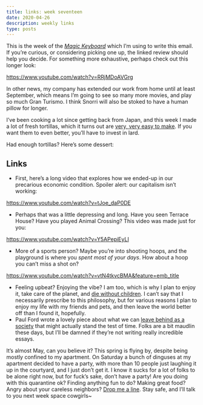 ```yaml
---
title: links: week seventeen
date: 2020-04-26
description: weekly links
type: posts
---
```


This is the week of the _[Magic Keyboard](https://www.brookshelley.com/posts/2020-04-24-ipad-magic-keyboard-review/)_ which I’m using to write this email. If you’re curious, or considering picking one up, the linked review should help you decide. For something more exhaustive, perhaps check out this longer look:

https://www.youtube.com/watch?v=RRjMDoAVGrg

In other news, my company has extended our work from home until at least September, which means I’m going to see so many more movies, and play so much Gran Turismo. I think Snorri will also be stoked to have a human pillow for longer.

I’ve been cooking a lot since getting back from Japan, and this week I made a lot of fresh tortillas, which it turns out are [very, very easy to make](https://www.kingarthurflour.com/recipes/simple-tortillas-recipe). If you want them to even better, you’ll have to invest in lard.

Had enough tortillas? Here’s some dessert:

## Links

- First, here’s a long video that explores how we ended-up in our precarious economic condition. Spoiler alert: our capitalism isn’t working:

https://www.youtube.com/watch?v=tJoe_daP0DE

- Perhaps that was a little depressing and long. Have you seen Terrace House? Have you played Animal Crossing? This video was made just for you:

https://www.youtube.com/watch?v=Y5APepiEyLI

- More of a sports person? Maybe you’re into shooting hoops, and the playground is where you _spent most of your days_. How about a hoop you can’t miss a shot on?

https://www.youtube.com/watch?v=vtN4tkvcBMA&feature=emb_title

- Feeling upbeat? Enjoying the vibe? I am too, which is why I plan to enjoy it, take care of the planet, and [die without children](https://onezero.medium.com/may-we-live-long-and-die-out-6d8688a4b0a3). I can’t say that I necessarily prescribe to this philosophy, but for various reasons I plan to enjoy my life with my friends and pets, and then leave the world better off than I found it, hopefully.
- Paul Ford wrote a lovely piece about what we can [leave behind as a society](https://www.wired.com/story/stones-clocks-what-we-should-actually-leave-behind/) that might actually stand the test of time. Folks are a bit maudlin these days, but I’ll be damned if they’re not writing really incredible essays.

It’s almost May, can you believe it? This spring is flying by, despite being mostly confined to my apartment. On Saturday a bunch of dinguses at my apartment decided to have a party, with more than 10 people just laughing it up in the courtyard, and I just don’t get it. I know it sucks for a lot of folks to be alone right now, but for fuck’s sake, don’t have a party! Are you doing with this quarantine ok? Finding anything fun to do? Making great food? Angry about your careless neighbors? [Drop me a line](mailto:brookshelley@gmail.com). Stay safe, and I’ll talk to you next week space cowgirls~

